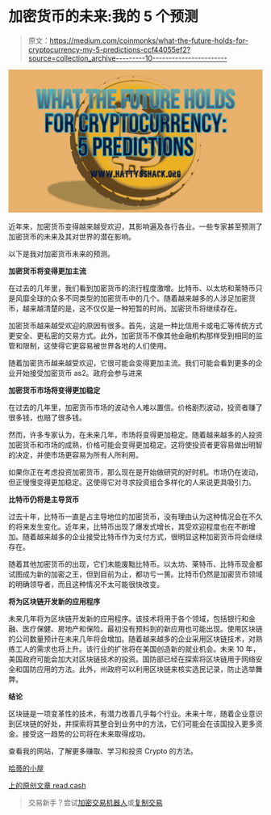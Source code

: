 # 加密货币的未来:我的 5 个预测

> 原文：<https://medium.com/coinmonks/what-the-future-holds-for-cryptocurrency-my-5-predictions-ccf44055ef2?source=collection_archive---------10----------------------->

![](img/61b0797281c655d38beb95b88063c08a.png)

近年来，加密货币变得越来越受欢迎，其影响遍及各行各业。一些专家甚至预测了加密货币的未来及其对世界的潜在影响。

以下是我对加密货币未来的预测。

**加密货币将变得更加主流**

在过去的几年里，我们看到加密货币的流行程度激增。比特币、以太坊和莱特币只是风靡全球的众多不同类型的加密货币中的几个。随着越来越多的人涉足加密货币，越来越清楚的是，这不仅仅是一种短暂的时尚。加密货币将继续存在。

加密货币越来越受欢迎的原因有很多。首先，这是一种比信用卡或电汇等传统方式更安全、更私密的交易方式。此外，加密货币不像其他金融机构那样受到相同的监管和限制，这使得它更容易被世界各地的人们使用。

随着加密货币越来越受欢迎，它很可能会变得更加主流。我们可能会看到更多的企业开始接受加密货币 as2。政府会参与进来

**加密货币市场将变得更加稳定**

在过去的几年里，加密货币市场的波动令人难以置信。价格剧烈波动，投资者赚了很多钱，也赔了很多钱。

然而，许多专家认为，在未来几年，市场将变得更加稳定。随着越来越多的人投资加密货币和市场的成熟，价格可能会变得更加稳定。这将使投资者更容易做出明智的决定，并使市场更容易为所有人所利用。

如果你正在考虑投资加密货币，那么现在是开始做研究的好时机。市场仍在波动，但正慢慢变得更加稳定。这使得它对寻求投资组合多样化的人来说更具吸引力。

**比特币仍将是主导货币**

过去十年，比特币一直是占主导地位的加密货币，没有理由认为这种情况会在不久的将来发生变化。近年来，比特币出现了爆发式增长，其受欢迎程度也在不断增加。随着越来越多的企业接受比特币作为支付方式，很明显这种加密货币将会继续存在。

随着其他加密货币的出现，它们未能废黜比特币。以太坊、莱特币、比特币现金都试图成为新的加密之王，但到目前为止，都功亏一篑。比特币仍然是加密货币领域的明确领导者，而且这种情况不太可能很快改变。

**将为区块链开发新的应用程序**

未来几年将为区块链开发新的应用程序。该技术将用于各个领域，包括银行和金融、医疗保健、房地产和保险。最初没有预料到的新应用也可能出现。使用区块链的公司数量预计在未来几年将会增加。随着越来越多的企业采用区块链技术，对熟练工人的需求也将上升。该行业的扩张将在美国创造新的就业机会。未来 10 年，美国政府可能会加大对区块链技术的投资。国防部已经在探索将区块链用于网络安全和国防应用的方法。此外，州政府可以利用区块链来核实选民记录，防止选举舞弊。

**结论**

区块链是一项变革性的技术，有潜力改善几乎每个行业。未来十年，随着企业意识到区块链的好处，并探索将其整合到业务中的方法，它们可能会在该国投入更多资金。接受这一趋势的公司将在未来取得成功。

查看我的网站，了解更多赚取、学习和投资 Crypto 的方法。

[哈蒂的小屋](https://www.publish0x.com/www.hattysshack.org)

[上的原创文章 read.cash](https://read.cash/@HattyHats/what-the-future-holds-for-cryptocurrency-my-5-predictions-e8b50026)

> 交易新手？尝试[加密交易机器人](/coinmonks/crypto-trading-bot-c2ffce8acb2a)或[复制交易](/coinmonks/top-10-crypto-copy-trading-platforms-for-beginners-d0c37c7d698c)